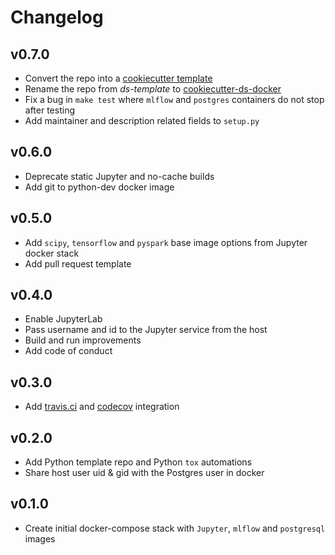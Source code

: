 # Changelog

## v0.7.0

- Convert the repo into a [cookiecutter template](https://github.com/cookiecutter/cookiecutter)
- Rename the repo from *ds-template* to [cookiecutter-ds-docker](https://github.com/sertansenturk/cookiecutter-ds-docker)
- Fix a bug in `make test` where `mlflow` and `postgres` containers do not stop after testing
- Add maintainer and description related fields to `setup.py`

## v0.6.0

- Deprecate static Jupyter and no-cache builds
- Add git to python-dev docker image

## v0.5.0

- Add `scipy`, `tensorflow` and `pyspark` base image options from Jupyter docker stack
- Add pull request template

## v0.4.0

- Enable JupyterLab
- Pass username and id to the Jupyter service from the host
- Build and run improvements
- Add code of conduct

## v0.3.0

- Add [travis.ci](https://travis-ci.com/github/sertansenturk/cookiecutter-ds-docker) and [codecov](https://codecov.io/gh/sertansenturk/cookiecutter-ds-docker/) integration

## v0.2.0

- Add Python template repo and Python `tox` automations
- Share host user uid & gid with the Postgres user in docker

## v0.1.0

- Create initial docker-compose stack with `Jupyter`, `mlflow` and `postgresql` images

